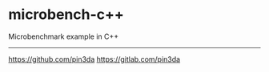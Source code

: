 # microbench-c++

Microbenchmark example in C++

-----

https://github.com/pin3da https://gitlab.com/pin3da

